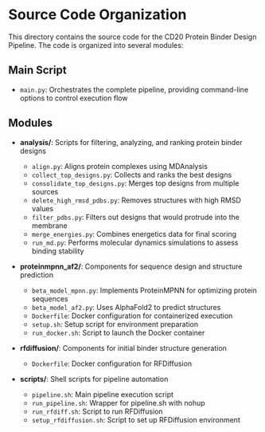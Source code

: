 # Source Code Organization

This directory contains the source code for the CD20 Protein Binder Design Pipeline. The code is organized into several modules:

## Main Script

- `main.py`: Orchestrates the complete pipeline, providing command-line options to control execution flow

## Modules

- **analysis/**: Scripts for filtering, analyzing, and ranking protein binder designs
  - `align.py`: Aligns protein complexes using MDAnalysis
  - `collect_top_designs.py`: Collects and ranks the best designs
  - `consolidate_top_designs.py`: Merges top designs from multiple sources
  - `delete_high_rmsd_pdbs.py`: Removes structures with high RMSD values
  - `filter_pdbs.py`: Filters out designs that would protrude into the membrane
  - `merge_energies.py`: Combines energetics data for final scoring
  - `run_md.py`: Performs molecular dynamics simulations to assess binding stability

- **proteinmpnn_af2/**: Components for sequence design and structure prediction
  - `beta_model_mpnn.py`: Implements ProteinMPNN for optimizing protein sequences
  - `beta_model_af2.py`: Uses AlphaFold2 to predict structures
  - `Dockerfile`: Docker configuration for containerized execution
  - `setup.sh`: Setup script for environment preparation
  - `run_docker.sh`: Script to launch the Docker container

- **rfdiffusion/**: Components for initial binder structure generation
  - `Dockerfile`: Docker configuration for RFDiffusion

- **scripts/**: Shell scripts for pipeline automation
  - `pipeline.sh`: Main pipeline execution script
  - `run_pipeline.sh`: Wrapper for pipeline.sh with nohup
  - `run_rfdiff.sh`: Script to run RFDiffusion
  - `setup_rfdiffusion.sh`: Script to set up RFDiffusion environment